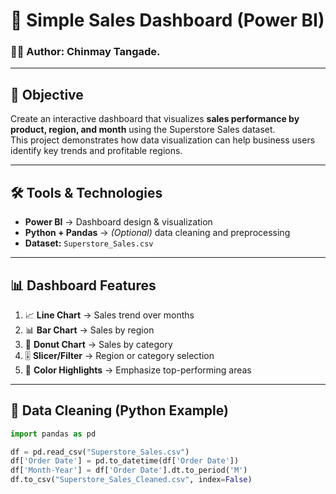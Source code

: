# 🧭 Simple Sales Dashboard (Power BI)

### 👨‍💻 Author: Chinmay Tangade.  
---

## 🎯 Objective
Create an interactive dashboard that visualizes **sales performance by product, region, and month** using the Superstore Sales dataset.  
This project demonstrates how data visualization can help business users identify key trends and profitable regions.

---

## 🛠 Tools & Technologies
- **Power BI** → Dashboard design & visualization  
- **Python + Pandas** → *(Optional)* data cleaning and preprocessing  
- **Dataset:** `Superstore_Sales.csv`

---

## 📊 Dashboard Features
1. 📈 **Line Chart** → Sales trend over months  
2. 📊 **Bar Chart** → Sales by region  
3. 🍩 **Donut Chart** → Sales by category  
4. 🎚 **Slicer/Filter** → Region or category selection  
5. 🎨 **Color Highlights** → Emphasize top-performing areas  

---

## 🧹 Data Cleaning (Python Example)
```python
import pandas as pd

df = pd.read_csv("Superstore_Sales.csv")
df['Order Date'] = pd.to_datetime(df['Order Date'])
df['Month-Year'] = df['Order Date'].dt.to_period('M')
df.to_csv("Superstore_Sales_Cleaned.csv", index=False)
